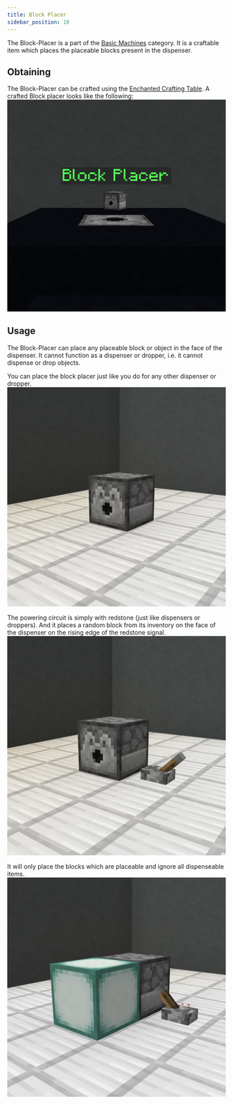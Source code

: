 ```yaml
---
title: Block Placer
sidebar_position: 18
---
```


The Block-Placer is a part of the [Basic Machines](/docs/Slimefun/Basic-Machines) category. It is a craftable item which places the placeable blocks present in the dispenser.

## Obtaining

The Block-Placer can be crafted using the [Enchanted Crafting Table](Enhanced-Crafting-Table). A crafted Block placer looks like the following:
![Block Placer Showcase](https://raw.githubusercontent.com/Slimefun/Slimefun-Wiki/master/images/block-placer-showcase.png)

## Usage

The Block-Placer can place any placeable block or object in the face of the dispenser. It cannot function as a dispenser or dropper, i.e. it cannot dispense or drop objects.

You can place the block placer just like you do for any other dispenser or dropper.
![Block Placer Placed](https://raw.githubusercontent.com/Slimefun/Slimefun-Wiki/master/images/block-placer-placed.png)

The powering circuit is simply with redstone (just like dispensers or droppers). And it places a random block from its inventory on the face of the dispenser on the rising edge of the redstone signal.
![Block Placer Powering](https://raw.githubusercontent.com/Slimefun/Slimefun-Wiki/master/images/block-placer-powering.png)

It will only place the blocks which are placeable and ignore all dispenseable items.
![Block Placer Placing Blocks](https://raw.githubusercontent.com/Slimefun/Slimefun-Wiki/master/images/block-placer-placing.png)

